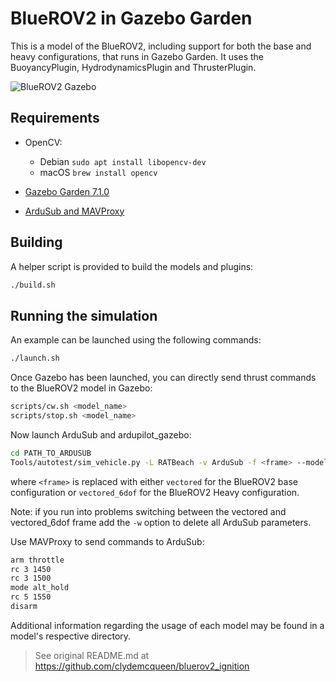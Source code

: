 # BlueROV2 in Gazebo Garden

This is a model of the BlueROV2, including support for both the base and heavy
configurations, that runs in Gazebo Garden. It uses the BuoyancyPlugin,
HydrodynamicsPlugin and ThrusterPlugin.

![BlueROV2 Gazebo](images/bluerov2.png)

## Requirements

- OpenCV:

  - Debian `sudo apt install libopencv-dev`
  - macOS `brew install opencv`

- [Gazebo Garden 7.1.0](https://gazebosim.org/docs/garden/install)
- [ArduSub and MAVProxy](https://ardupilot.org/dev/docs/building-setup-linux.html)

## Building

A helper script is provided to build the models and plugins:

```bash
./build.sh
```

## Running the simulation

An example can be launched using the following commands:

```bash
./launch.sh
```

Once Gazebo has been launched, you can directly send thrust commands to the BlueROV2
model in Gazebo:

```bash
scripts/cw.sh <model_name>
scripts/stop.sh <model_name>
```

Now launch ArduSub and ardupilot_gazebo:

```bash
cd PATH_TO_ARDUSUB
Tools/autotest/sim_vehicle.py -L RATBeach -v ArduSub -f <frame> --model=JSON --out=udp:0.0.0.0:14550 --console
```

where `<frame>` is replaced with either `vectored` for the BlueROV2 base configuration or
`vectored_6dof` for the BlueROV2 Heavy configuration.

Note: if you run into problems switching between the vectored and vectored_6dof frame add the `-w` option to delete all ArduSub parameters.

Use MAVProxy to send commands to ArduSub:

```bash
arm throttle
rc 3 1450
rc 3 1500
mode alt_hold
rc 5 1550
disarm
```

Additional information regarding the usage of each model may be found in a model's
respective directory.

> See original README.md at https://github.com/clydemcqueen/bluerov2_ignition
